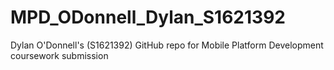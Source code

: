 # MPD_ODonnell_Dylan_S1621392
Dylan O'Donnell's (S1621392) GitHub repo for Mobile Platform Development coursework submission
